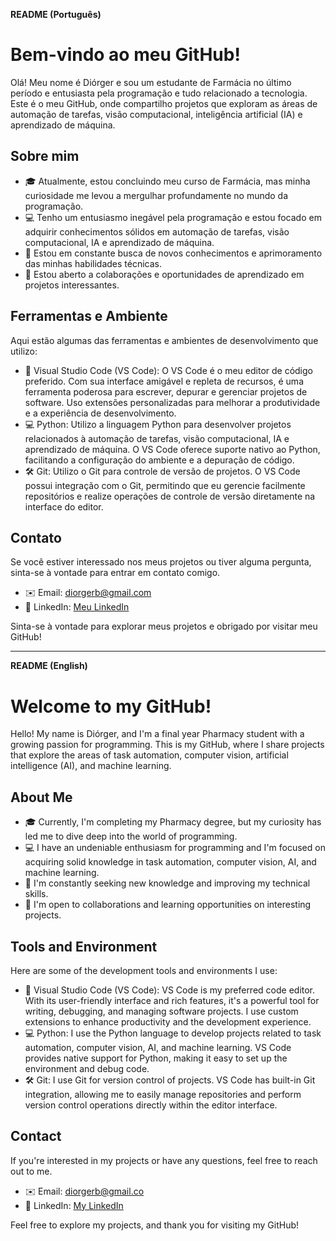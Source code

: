 **README (Português)**

# Bem-vindo ao meu GitHub!

Olá! Meu nome é Diórger e sou um estudante de Farmácia no último período e entusiasta pela programação e tudo relacionado a tecnologia. Este é o meu GitHub, onde compartilho projetos que exploram as áreas de automação de tarefas, visão computacional, inteligência artificial (IA) e aprendizado de máquina.

## Sobre mim

- 🎓 Atualmente, estou concluindo meu curso de Farmácia, mas minha curiosidade me levou a mergulhar profundamente no mundo da programação.
- 💻 Tenho um entusiasmo inegável pela programação e estou focado em adquirir conhecimentos sólidos em automação de tarefas, visão computacional, IA e aprendizado de máquina.
- 🌱 Estou em constante busca de novos conhecimentos e aprimoramento das minhas habilidades técnicas.
- 🤝 Estou aberto a colaborações e oportunidades de aprendizado em projetos interessantes.

## Ferramentas e Ambiente

Aqui estão algumas das ferramentas e ambientes de desenvolvimento que utilizo:

- 🔧 Visual Studio Code (VS Code): O VS Code é o meu editor de código preferido. Com sua interface amigável e repleta de recursos, é uma ferramenta poderosa para escrever, depurar e gerenciar projetos de software. Uso extensões personalizadas para melhorar a produtividade e a experiência de desenvolvimento.
- 💻 Python: Utilizo a linguagem Python para desenvolver projetos relacionados à automação de tarefas, visão computacional, IA e aprendizado de máquina. O VS Code oferece suporte nativo ao Python, facilitando a configuração do ambiente e a depuração de código.
- 🛠 Git: Utilizo o Git para controle de versão de projetos. O VS Code possui integração com o Git, permitindo que eu gerencie facilmente repositórios e realize operações de controle de versão diretamente na interface do editor.

## Contato

Se você estiver interessado nos meus projetos ou tiver alguma pergunta, sinta-se à vontade para entrar em contato comigo.

- ✉️ Email: [diorgerb@gmail.com](mailto:diorgerb@gmail.com)
- 💼 LinkedIn: [Meu LinkedIn](https://www.linkedin.com/in/diorgerbretas/)

Sinta-se à vontade para explorar meus projetos e obrigado por visitar meu GitHub!

---

**README (English)**

# Welcome to my GitHub!

Hello! My name is Diórger, and I'm a final year Pharmacy student with a growing passion for programming. This is my GitHub, where I share projects that explore the areas of task automation, computer vision, artificial intelligence (AI), and machine learning.

## About Me



- 🎓 Currently, I'm completing my Pharmacy degree, but my curiosity has led me to dive deep into the world of programming.
- 💻 I have an undeniable enthusiasm for programming and I'm focused on acquiring solid knowledge in task automation, computer vision, AI, and machine learning.
- 🌱 I'm constantly seeking new knowledge and improving my technical skills.
- 🤝 I'm open to collaborations and learning opportunities on interesting projects.

## Tools and Environment

Here are some of the development tools and environments I use:

- 🔧 Visual Studio Code (VS Code): VS Code is my preferred code editor. With its user-friendly interface and rich features, it's a powerful tool for writing, debugging, and managing software projects. I use custom extensions to enhance productivity and the development experience.
- 💻 Python: I use the Python language to develop projects related to task automation, computer vision, AI, and machine learning. VS Code provides native support for Python, making it easy to set up the environment and debug code.
- 🛠 Git: I use Git for version control of projects. VS Code has built-in Git integration, allowing me to easily manage repositories and perform version control operations directly within the editor interface.


## Contact

If you're interested in my projects or have any questions, feel free to reach out to me.

- ✉️ Email: [diorgerb@gmail.co](mailto:diorgerb@gmail.com)
- 💼 LinkedIn: [My LinkedIn](https://www.linkedin.com/in/diorgerbretas/)

Feel free to explore my projects, and thank you for visiting my GitHub!
